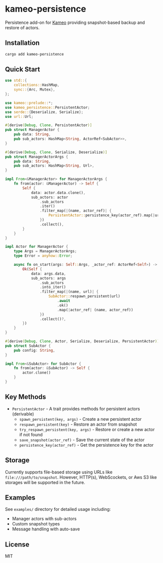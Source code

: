 # kameo-persistence

Persistence add-on for [Kameo](https://github.com/tqwewe/kameo) providing snapshot-based backup and restore of actors.

## Installation

```bash
cargo add kameo-persistence
```

## Quick Start

```rust
use std::{
    collections::HashMap,
    sync::{Arc, Mutex},
};

use kameo::prelude::*;
use kameo_persistence::PersistentActor;
use serde::{Deserialize, Serialize};
use url::Url;

#[derive(Debug, Clone, PersistentActor)]
pub struct ManagerActor {
    pub data: String,
    pub sub_actors: HashMap<String, ActorRef<SubActor>>,
}

#[derive(Debug, Clone, Serialize, Deserialize)]
pub struct ManagerActorArgs {
    pub data: String,
    pub sub_actors: HashMap<String, Url>,
}

impl From<&ManagerActor> for ManagerActorArgs {
    fn from(actor: &ManagerActor) -> Self {
        Self {
            data: actor.data.clone(),
            sub_actors: actor
                .sub_actors
                .iter()
                .filter_map(|(name, actor_ref)| {
                    PersistentActor::persistence_key(actor_ref).map(|url| (name.clone(), url))
                })
                .collect(),
        }
    }
}

impl Actor for ManagerActor {
    type Args = ManagerActorArgs;
    type Error = anyhow::Error;

    async fn on_start(args: Self::Args, _actor_ref: ActorRef<Self>) -> Result<Self, Self::Error> {
        Ok(Self {
            data: args.data,
            sub_actors: args
                .sub_actors
                .into_iter()
                .filter_map(|(name, url)| {
                    SubActor::respawn_persistent(url)
                        .await
                        .ok()
                        .map(|actor_ref| (name, actor_ref))
                })
                .collect()?,
        })
    }
}

#[derive(Debug, Clone, Actor, Serialize, Deserialize, PersistentActor)]
pub struct SubActor {
    pub config: String,
}

impl From<&SubActor> for SubActor {
    fn from(actor: &SubActor) -> Self {
        actor.clone()
    }
}
```

## Key Methods

- `PersistentActor` - A trait provides methods for persistent actors (derivable)
  - `spawn_persistent(key, args)` - Create a new persistent actor
  - `respawn_persistent(key)` - Restore an actor from snapshot
  - `try_respawn_persistent(key, args)` - Restore or create a new actor if not found
  - `save_snapshot(actor_ref)` - Save the current state of the actor
  - `persistence_key(actor_ref)` - Get the persistence key for the actor

## Storage

Currently supports file-based storage using URLs like `file:///path/to/snapshot`. However, HTTP(s), WebScockets, or Aws S3 like storages will be supported in the future.

## Examples

See `examples/` directory for detailed usage including:
- Manager actors with sub-actors
- Custom snapshot types
- Message handling with auto-save

## License

MIT